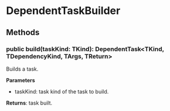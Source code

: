 # DependentTaskBuilder

## Methods

### public build(taskKind: TKind): DependentTask<TKind, TDependencyKind, TArgs, TReturn>

Builds a task.

**Parameters**
- taskKind: task kind of the task to build.

**Returns**: task built.
